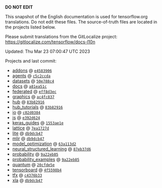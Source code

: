 __DO NOT EDIT__

This snapshot of the English documentation is used for tensorflow.org
translations. Do not edit these files. The source-of-truth files are located in
the projects listed below.

Please submit translations from the GitLocalize project: https://gitlocalize.com/tensorflow/docs-l10n

Updated: Thu Mar 23 07:00:47 UTC 2023

Projects and last commit:

- [addons](https://github.com/tensorflow/addons/tree/master/docs) @ <a href='https://github.com/tensorflow/addons/commit/e458390678274b96ba56d43fbf6d1570a2f8afd1'><code>e4583906</code></a>
- [agents](https://github.com/tensorflow/agents/tree/master/docs) @ <a href='https://github.com/tensorflow/agents/commit/c5c2ccda9cb7694c1d36b8312fc950acd113522a'><code>c5c2ccda</code></a>
- [datasets](https://github.com/tensorflow/datasets/tree/master/docs) @ <a href='https://github.com/tensorflow/datasets/commit/50e788c4ee836f7bf133cf7da0a6aa14f22c4be8'><code>50e788c4</code></a>
- [docs](https://github.com/tensorflow/docs/tree/master/site/en) @ <a href='https://github.com/tensorflow/docs/commit/a81ea51cef0734c602915ba3a5d4f4c755243818'><code>a81ea51c</code></a>
- [federated](https://github.com/tensorflow/federated/tree/main/docs) @ <a href='https://github.com/tensorflow/federated/commit/eff8d3eca8117ce1c75f54f4f6cda33f0ed86c5c'><code>eff8d3ec</code></a>
- [graphics](https://github.com/tensorflow/graphics/tree/master/tensorflow_graphics/g3doc) @ <a href='https://github.com/tensorflow/graphics/commit/ac4fc8377c4ed78d10695c1a2b4cd68f8fdd5430'><code>ac4fc837</code></a>
- [hub](https://github.com/tensorflow/hub/tree/master/docs) @ <a href='https://github.com/tensorflow/hub/commit/83b8291606a2d94bcc2b55ed27ae66954db1df5c'><code>83b82916</code></a>
- [hub_tutorials](https://github.com/tensorflow/hub/tree/master/examples/colab) @ <a href='https://github.com/tensorflow/hub/commit/83b8291606a2d94bcc2b55ed27ae66954db1df5c'><code>83b82916</code></a>
- [io](https://github.com/tensorflow/io/tree/master/docs) @ <a href='https://github.com/tensorflow/io/commit/c02d038448036a9254c395a142d4ef6ec30b73f4'><code>c02d0384</code></a>
- [js](https://github.com/tensorflow/tfjs-website/tree/master/docs) @ <a href='https://github.com/tensorflow/tfjs-website/commit/e392d6249a8fa514fd2036c99133c6e5c8e4893f'><code>e392d624</code></a>
- [keras_guides](https://github.com/tensorflow/docs/tree/snapshot-keras/site/en/guide/keras) @ <a href='https://github.com/tensorflow/docs/commit/1553ae1e4a149be71703e2ee60173b3d1e0e8c00'><code>1553ae1e</code></a>
- [lattice](https://github.com/tensorflow/lattice/tree/master/docs) @ <a href='https://github.com/tensorflow/lattice/commit/7ea1727de1e0309eb324296bc445e0bf5c5c6d74'><code>7ea1727d</code></a>
- [lite](https://github.com/tensorflow/tensorflow/tree/master/tensorflow/lite/g3doc) @ <a href='https://github.com/tensorflow/tensorflow/commit/db9dcb47aabd290fd8aa019ff5de03496c6ae713'><code>db9dcb47</code></a>
- [mlir](https://github.com/tensorflow/tensorflow/tree/master/tensorflow/compiler/mlir/g3doc) @ <a href='https://github.com/tensorflow/tensorflow/commit/db9dcb47aabd290fd8aa019ff5de03496c6ae713'><code>db9dcb47</code></a>
- [model_optimization](https://github.com/tensorflow/model-optimization/tree/master/tensorflow_model_optimization/g3doc) @ <a href='https://github.com/tensorflow/model-optimization/commit/63a113d22382e51bc164083eba695ceec51b3a7b'><code>63a113d2</code></a>
- [neural_structured_learning](https://github.com/tensorflow/neural-structured-learning/tree/master/g3doc) @ <a href='https://github.com/tensorflow/neural-structured-learning/commit/87eb37d6fffe8e13becab6c27e87ecbc3c1ebb06'><code>87eb37d6</code></a>
- [probability](https://github.com/tensorflow/probability/tree/main/tensorflow_probability/g3doc) @ <a href='https://github.com/tensorflow/probability/commit/9a22eb850de9082c1c623b7a606828a79e7da520'><code>9a22eb85</code></a>
- [probability_examples](https://github.com/tensorflow/probability/tree/main/tensorflow_probability/examples/jupyter_notebooks) @ <a href='https://github.com/tensorflow/probability/commit/9a22eb850de9082c1c623b7a606828a79e7da520'><code>9a22eb85</code></a>
- [quantum](https://github.com/tensorflow/quantum/tree/master/docs) @ <a href='https://github.com/tensorflow/quantum/commit/20cfde5eb2f6188d35bab1375c98572ae4571b20'><code>20cfde5e</code></a>
- [tensorboard](https://github.com/tensorflow/tensorboard/tree/master/docs) @ <a href='https://github.com/tensorflow/tensorboard/commit/4f5598b402ec84276721fa8936142cf12d736d44'><code>4f5598b4</code></a>
- [tfx](https://github.com/tensorflow/tfx/tree/master/docs) @ <a href='https://github.com/tensorflow/tfx/commit/c4376b3334959f1cbde6fb2c43a0c80a00cfaa73'><code>c4376b33</code></a>
- [xla](https://github.com/tensorflow/tensorflow/tree/master/tensorflow/compiler/xla/g3doc) @ <a href='https://github.com/tensorflow/tensorflow/commit/db9dcb47aabd290fd8aa019ff5de03496c6ae713'><code>db9dcb47</code></a>

